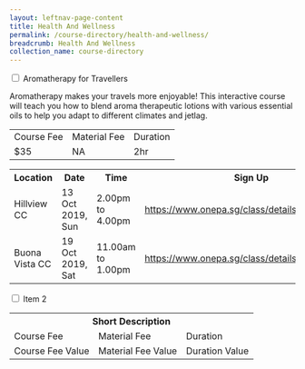 ```yaml
---
layout: leftnav-page-content
title: Health And Wellness
permalink: /course-directory/health-and-wellness/
breadcrumb: Health And Wellness
collection_name: course-directory
---
```


<div class="courseAccordion">
	<div class="row">
	  <div class="col">
		<div class="tabs">
		  <div class="tab">
			<input type="checkbox" id="chck1">
			<label class="tab-label" for="chck1">Aromatherapy for Travellers</label>
			<div class="tab-content">
				<p>Aromatherapy makes your travels more enjoyable! This interactive course will teach you how to blend aroma therapeutic lotions with various essential oils to help you adapt to different climates and jetlag.</p>
			  <div class="tbl-wrap"><table class="tbl">
				  <tr>
					<td class="tbl-subhdr">Course Fee</td>
					<td class="tbl-subhdr">Material Fee</td>
					<td class="tbl-subhdr">Duration</td>
				  </tr>
				  <tr>
					<td class="tbl-conval">$35</td>
					<td class="tbl-conval">NA</td>
					<td class="tbl-conval">2hr</td>
				  </tr>
				</table></div>
			</div>
        <div class="tab-content">
			  <div class="tbl-wrap"><table class="tbl">
  <tr>
    <th class="tbl-subhdr">Location</th>
    <th class="tbl-subhdr">Date</th>
    <th class="tbl-subhdr">Time</th>
    <th class="tbl-subhdr">Sign Up</th>
  </tr>
  <tr>
    <td class="tbl-conval">Hillview CC</td>
    <td class="tbl-conval">13 Oct 2019, Sun</td>
    <td class="tbl-conval">2.00pm to 4.00pm</td>
    <td class="tbl-conval"><a href="https://www.onepa.sg/class/details/c026730534" target="_blank">https://www.onepa.sg/class/details/c026730534</a></td>
  </tr>
  <tr>
    <td class="tbl-conval">Buona Vista CC</td>
    <td class="tbl-conval">19 Oct 2019, Sat</td>
    <td class="tbl-conval">11.00am to 1.00pm</td>
    <td class="tbl-conval"><a href="https://www.onepa.sg/class/details/c026725985" target="_blank">https://www.onepa.sg/class/details/c026725985</a></td>
  </tr>
</table></div>
			</div>
		  </div>
		  <div class="tab">
			<input type="checkbox" id="chck2">
			<label class="tab-label" for="chck2">Item 2</label>
			<div class="tab-content">
			  <div class="tbl-wrap"><table class="tbl">
				  <tr>
					<th class="tbl-shortdesc" colspan="3">Short Description</th>
				  </tr>
				  <tr>
					<td class="tbl-subhdr">Course Fee</td>
					<td class="tbl-subhdr">Material Fee</td>
					<td class="tbl-subhdr">Duration</td>
				  </tr>
				  <tr>
					<td class="tbl-conval">Course Fee Value</td>
					<td class="tbl-conval">Material Fee Value</td>
					<td class="tbl-conval">Duration Value</td>
				  </tr>
				</table></div>
			</div>
		  </div>
		</div>
	  </div>	  
	</div>
  </div>
